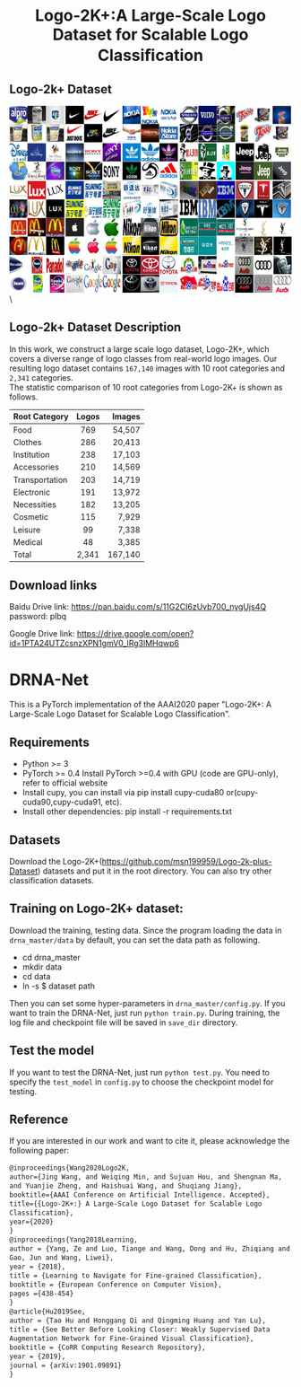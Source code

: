 # <p align="center"> Logo-2K+:A Large-Scale Logo Dataset for Scalable Logo Classiﬁcation </p>

## Logo-2k+ Dataset
![example](logo/example.png)\

## Logo-2k+ Dataset Description
In this work, we construct a large scale logo dataset, Logo-2K+, which covers a diverse range of logo classes from real-world logo images.
Our resulting logo dataset contains `167,140` images with 10 root categories and `2,341` categories. \
The statistic comparison of 10 root categories from Logo-2K+ is shown as follows. 

| Root Category        | Logos           | Images  |
| ------------- |:-------------:| -----:|
| Food          |    769        | 54,507 |
| Clothes       |    286        | 20,413 |
| Institution   |    238        | 17,103 |
| Accessories   |    210        | 14,569 |
|Transportation |    203        | 14,719 |
|Electronic     |    191        | 13,972 |
|Necessities    |    182        | 13,205 |
|Cosmetic       |    115        |  7,929 |
|Leisure        |    99         |  7,338 |
|Medical        |    48         |  3,385 |
|Total          |    2,341      |167,140 | 

## Download links
Baidu Drive link: https://pan.baidu.com/s/11G2CI6zUvb700_nygUjs4Q  password: plbq 

Google Drive link: https://drive.google.com/open?id=1PTA24UTZcsnzXPN1gmV0_lRg3lMHqwp6 

# DRNA-Net

This is a PyTorch implementation of the AAAI2020 paper "Logo-2K+: A Large-Scale Logo Dataset for Scalable Logo Classification".

## Requirements
- Python >= 3
- PyTorch >= 0.4 Install PyTorch >=0.4 with GPU (code are GPU-only), refer to official website
- Install cupy, you can install via pip install cupy-cuda80 or(cupy-cuda90,cupy-cuda91, etc).
- Install other dependencies: pip install -r requirements.txt

## Datasets
Download the Logo-2K+(https://github.com/msn199959/Logo-2k-plus-Dataset) datasets and put it in the root directory. You can also try other classification datasets.

## Training on Logo-2K+ dataset:
Download the training, testing data. Since the program loading the data in ``drna_master/data`` by default, you can set the data path as following.
- cd drna_master
- mkdir data
- cd data
- ln -s $ dataset path

Then you can set some hyper-parameters in ``drna_master/config.py``.
If you want to train the DRNA-Net, just run ``python train.py``. During training, the log file and checkpoint file will be saved in ``save_dir`` directory. 

## Test the model
If you want to test the DRNA-Net, just run ``python test.py``. You need to specify the ``test_model`` in ``config.py`` to choose the checkpoint model for testing.


## Reference
If you are interested in our work and want to cite it, please acknowledge the following paper:

```
@inproceedings{Wang2020Logo2K,
author={Jing Wang, and Weiqing Min, and Sujuan Hou, and Shengnan Ma, and Yuanjie Zheng, and Haishuai Wang, and Shuqiang Jiang},
booktitle={AAAI Conference on Artificial Intelligence. Accepted},
title={{Logo-2K+:} A Large-Scale Logo Dataset for Scalable Logo Classification},
year={2020}
}
@inproceedings{Yang2018Learning,
author = {Yang, Ze and Luo, Tiange and Wang, Dong and Hu, Zhiqiang and Gao, Jun and Wang, Liwei},
year = {2018},
title = {Learning to Navigate for Fine-grained Classification},
booktitle = {European Conference on Computer Vision},
pages ={438-454}
}
@article{Hu2019See,
author = {Tao Hu and Honggang Qi and Qingming Huang and Yan Lu},
title = {See Better Before Looking Closer: Weakly Supervised Data Augmentation Network for Fine-Grained Visual Classification},
booktitle = {CoRR Computing Research Repository},
year = {2019},
journal = {arXiv:1901.09891}
}
```
